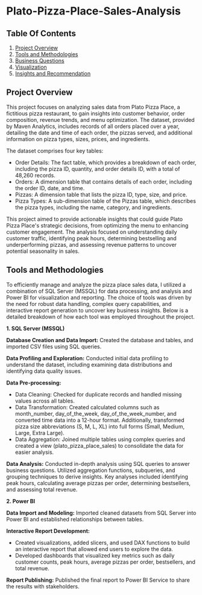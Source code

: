 # Plato-Pizza-Place-Sales-Analysis

## Table Of Contents

1. [Project Overview](#project-overview)
2. [Tools and Methodologies](#tools-and-methodologies)
3. [Business Questions](#business-questions)
4. [Visualization](#visualization)
5. [Insights and Recommendation](#insights-and-recommendation)


## Project Overview
This project focuses on analyzing sales data from Plato Pizza Place, a fictitious pizza restaurant, to gain insights into customer behavior, order composition, revenue trends, and menu optimization. The dataset, provided by Maven Analytics, includes records of all orders placed over a year, detailing the date and time of each order, the pizzas served, and additional information on pizza types, sizes, prices, and ingredients.

The dataset comprises four key tables:

* Order Details: The fact table, which provides a breakdown of each order, including the pizza ID, quantity, and order details ID, with a total of 48,260 records.
* Orders: A dimension table that contains details of each order, including the order ID, date, and time.
* Pizzas: A dimension table that lists the pizza ID, type, size, and price.
* Pizza Types: A sub-dimension table of the Pizzas table, which describes the pizza types, including the name, category, and ingredients.

This project aimed to provide actionable insights that could guide Plato Pizza Place's strategic decisions, from optimizing the menu to enhancing customer engagement. The analysis focused on understanding daily customer traffic, identifying peak hours, determining bestselling and underperforming pizzas, and assessing revenue patterns to uncover potential seasonality in sales.


## Tools and Methodologies
To efficiently manage and analyze the pizza place sales data, I utilized a combination of SQL Server (MSSQL) for data processing, and analysis and Power BI for visualization and reporting. The choice of tools was driven by the need for robust data handling, complex query capabilities, and interactive report generation to uncover key business insights. Below is a detailed breakdown of how each tool was employed throughout the project.

**1. SQL Server (MSSQL)**

**Database Creation and Data Import:** Created the database and tables, and imported CSV files using SQL queries.

**Data Profiling and Exploration:** Conducted initial data profiling to understand the dataset, including examining data distributions and identifying data quality issues.

**Data Pre-processing:**
  * Data Cleaning: Checked for duplicate records and handled missing values across all tables.
  * Data Transformation: Created calculated columns such as month_number, day_of_the_week, day_of_the_week_number, and converted time data into a 12-hour format. Additionally, transformed pizza size abbreviations (S, M, L, XL) into full forms (Small, Medium, Large, Extra Large).
  * Data Aggregation: Joined multiple tables using complex queries and created a view (plato_pizza_place_sales) to consolidate the data for easier analysis.

**Data Analysis:** Conducted in-depth analysis using SQL queries to answer business questions. Utilized aggregation functions, subqueries, and grouping techniques to derive insights. Key analyses included identifying peak hours, calculating average pizzas per order, determining bestsellers, and assessing total revenue.


**2. Power BI**

**Data Import and Modeling:** Imported cleaned datasets from SQL Server into Power BI and established relationships between tables.

**Interactive Report Development:**
  * Created visualizations, added slicers, and used DAX functions to build an interactive report that allowed end users to explore the data.
  * Developed dashboards that visualized key metrics such as daily customer counts, peak hours, average pizzas per order, bestsellers, and total revenue.

**Report Publishing:** Published the final report to Power BI Service to share the results with stakeholders.
















